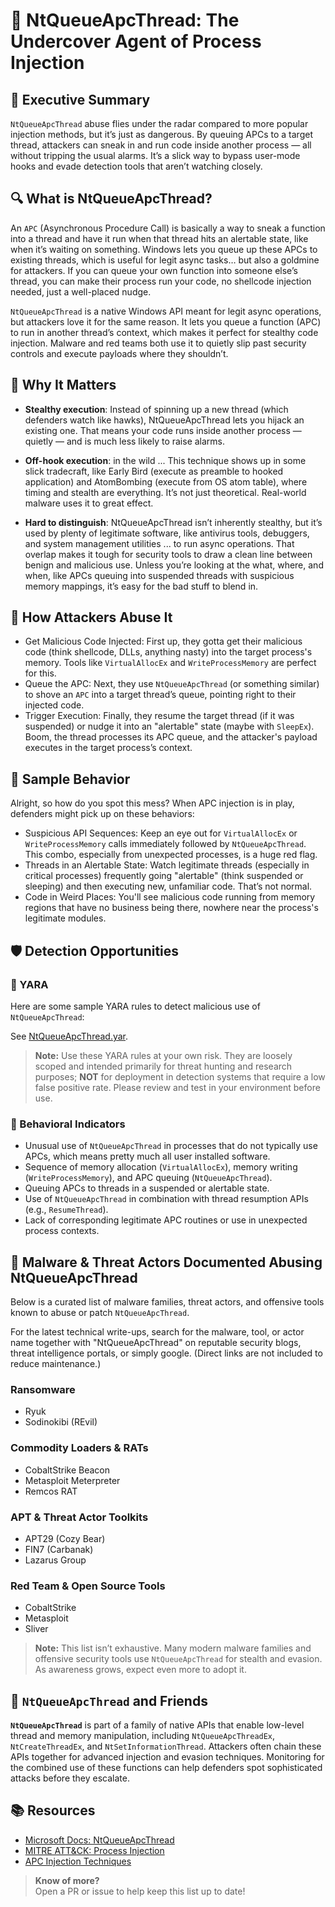 # 🧪 NtQueueApcThread: The Undercover Agent of Process Injection

## 🚀 Executive Summary

`NtQueueApcThread` abuse flies under the radar compared to more popular injection methods, but it’s just as dangerous. By queuing APCs to a target thread, attackers can sneak in and run code inside another process — all without tripping the usual alarms. It’s a slick way to bypass user-mode hooks and evade detection tools that aren’t watching closely.

## 🔍 What is NtQueueApcThread?

An `APC` (Asynchronous Procedure Call) is basically a way to sneak a function into a thread and have it run when that thread hits an alertable state, like when it’s waiting on something. Windows lets you queue up these APCs to existing threads, which is useful for legit async tasks… but also a goldmine for attackers. If you can queue your own function into someone else’s thread, you can make their process run your code, no shellcode injection needed, just a well-placed nudge.

`NtQueueApcThread` is a native Windows API meant for legit async operations, but attackers love it for the same reason. It lets you queue a function (APC) to run in another thread’s context, which makes it perfect for stealthy code injection. Malware and red teams both use it to quietly slip past security controls and execute payloads where they shouldn’t.

## 🚩 Why It Matters

- **Stealthy execution**: Instead of spinning up a new thread (which defenders watch like hawks), NtQueueApcThread lets you hijack an existing one. That means your code runs inside another process — quietly — and is much less likely to raise alarms.

- **Off-hook execution**: in the wild ... This technique shows up in some slick tradecraft, like Early Bird (execute as preamble to hooked application) and AtomBombing (execute from OS atom table), where timing and stealth are everything. It’s not just theoretical. Real-world malware uses it to great effect.

- **Hard to distinguish**: NtQueueApcThread isn’t inherently stealthy, but it’s used by plenty of legitimate software, like antivirus tools, debuggers, and system management utilities ... to run async operations. That overlap makes it tough for security tools to draw a clean line between benign and malicious use. Unless you’re looking at the what, where, and when, like APCs queuing into suspended threads with suspicious memory mappings, it’s easy for the bad stuff to blend in.

## 🧬 How Attackers Abuse It

- Get Malicious Code Injected: First up, they gotta get their malicious code (think shellcode, DLLs, anything nasty) into the target process's memory. Tools like `VirtualAllocEx` and `WriteProcessMemory` are perfect for this.
- Queue the APC: Next, they use `NtQueueApcThread` (or something similar) to shove an `APC` into a target thread’s queue, pointing right to their injected code.
- Trigger Execution: Finally, they resume the target thread (if it was suspended) or nudge it into an "alertable" state (maybe with `SleepEx`). Boom, the thread processes its APC queue, and the attacker's payload executes in the target process’s context.

## 🧵 Sample Behavior

Alright, so how do you spot this mess? When APC injection is in play, defenders might pick up on these behaviors:

- Suspicious API Sequences: Keep an eye out for `VirtualAllocEx` or `WriteProcessMemory` calls immediately followed by `NtQueueApcThread`. This combo, especially from unexpected processes, is a huge red flag.
- Threads in an Alertable State: Watch legitimate threads (especially in critical processes) frequently going "alertable" (think suspended or sleeping) and then executing new, unfamiliar code. That’s not normal.
- Code in Weird Places: You'll see malicious code running from memory regions that have no business being there, nowhere near the process's legitimate modules.

## 🛡️ Detection Opportunities

### 🔹 YARA

Here are some sample YARA rules to detect malicious use of `NtQueueApcThread`:

See [NtQueueApcThread.yar](./NtQueueApcThread.yar).

> **Note:** Use these YARA rules at your own risk. They are loosely scoped and intended primarily for threat hunting and research purposes; **NOT** for deployment in detection systems that require a low false positive rate. Please review and test in your environment before use.

### 🔹 Behavioral Indicators

- Unusual use of `NtQueueApcThread` in processes that do not typically use APCs, which means pretty much all user installed software.
- Sequence of memory allocation (`VirtualAllocEx`), memory writing (`WriteProcessMemory`), and APC queuing (`NtQueueApcThread`).
- Queuing APCs to threads in a suspended or alertable state.
- Use of `NtQueueApcThread` in combination with thread resumption APIs (e.g., `ResumeThread`).
- Lack of corresponding legitimate APC routines or use in unexpected process contexts.

## 🦠 Malware & Threat Actors Documented Abusing NtQueueApcThread

Below is a curated list of malware families, threat actors, and offensive tools known to abuse or patch `NtQueueApcThread`.

For the latest technical write-ups, search for the malware, tool, or actor name together with "NtQueueApcThread" on reputable security blogs, threat intelligence portals, or simply google. (Direct links are not included to reduce maintenance.)

### **Ransomware**
- Ryuk
- Sodinokibi (REvil)

### **Commodity Loaders & RATs**
- CobaltStrike Beacon
- Metasploit Meterpreter
- Remcos RAT

### **APT & Threat Actor Toolkits**
- APT29 (Cozy Bear)
- FIN7 (Carbanak)
- Lazarus Group

### **Red Team & Open Source Tools**
- CobaltStrike
- Metasploit
- Sliver

> **Note:** This list isn’t exhaustive. Many modern malware families and offensive security tools use `NtQueueApcThread` for stealth and evasion. As awareness grows, expect even more to adopt it.

## 🧵 `NtQueueApcThread` and Friends

**`NtQueueApcThread`** is part of a family of native APIs that enable low-level thread and memory manipulation, including `NtQueueApcThreadEx`, `NtCreateThreadEx`, and `NtSetInformationThread`. Attackers often chain these APIs together for advanced injection and evasion techniques. Monitoring for the combined use of these functions can help defenders spot sophisticated attacks before they escalate.

## 📚 Resources

- [Microsoft Docs: NtQueueApcThread](https://learn.microsoft.com/en-us/windows/win32/api/winternl/nf-winternl-ntqueueapcthread)
- [MITRE ATT&CK: Process Injection](https://attack.mitre.org/techniques/T1055/)
- [APC Injection Techniques](https://www.mandiant.com/resources/blog/apc-injection-techniques)

> **Know of more?**  
> Open a PR or issue to help keep this list up to date!